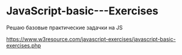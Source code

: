 # JavaScript-basic---Exercises

Решаю базовые практические задачки на JS

https://www.w3resource.com/javascript-exercises/javascript-basic-exercises.php
